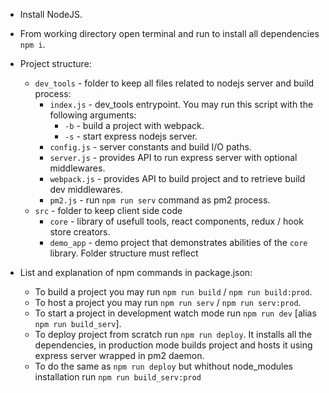 - Install NodeJS.
- From working directory open terminal and run to install all dependencies `npm i`.
- Project structure:
    - `dev_tools` - folder to keep all files related to nodejs server and build process:
        - `index.js` - dev_tools entrypoint. You may run this script with the following arguments:
            - `-b` - build a project with webpack.
            - `-s` - start express nodejs server.
        - `config.js` - server constants and build I/O paths.
        - `server.js` - provides API to run express server with optional middlewares.
        - `webpack.js` - provides API to build project and to retrieve build dev middlewares.
        - `pm2.js` - run `npm run serv` command as pm2 process.
    - `src` - folder to keep client side code
        - `core` - library of usefull tools, react components, redux / hook store creators.
        - `demo_app` - demo project that demonstrates abilities of the `core` library. Folder structure must reflect 


- List and explanation of npm commands in package.json:
    - To build a project you may run `npm run build` / `npm run build:prod`.
    - To host a project you may run `npm run serv` / `npm run serv:prod`.
    - To start a project in development watch mode run `npm run dev` [alias `npm run build_serv`].
    - To deploy project from scratch run `npm run deploy`. It installs all the dependencies, in production mode builds project and hosts it using express server wrapped in pm2 daemon.
    - To do the same as `npm run deploy` but whithout node_modules installation run `npm run build_serv:prod`
